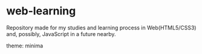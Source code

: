 # web-learning
 Repository made for my studies and learning process in Web(HTML5/CSS3) and, possibly, JavaScript in a future nearby.

theme: minima